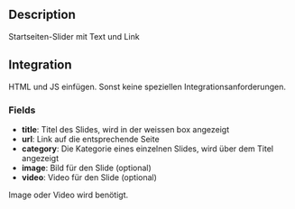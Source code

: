## Description

Startseiten-Slider mit Text und Link

## Integration

HTML und JS einfügen. Sonst keine speziellen Integrationsanforderungen.

### Fields

* **title**: Titel des Slides, wird in der weissen box angezeigt
* **url**: Link auf die entsprechende Seite
* **category**: Die Kategorie eines einzelnen Slides, wird über dem Titel angezeigt
* **image**: Bild für den Slide (optional)
* **video**: Video für den Slide (optional)

Image oder Video wird benötigt.
